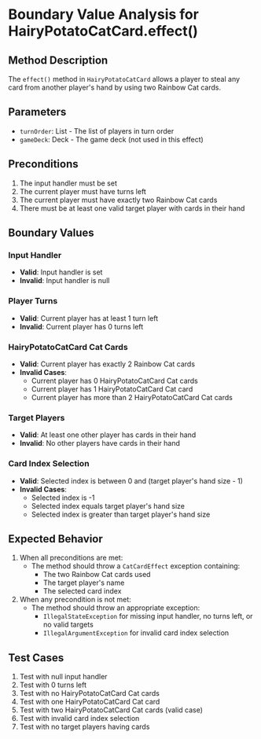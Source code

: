 # Boundary Value Analysis for HairyPotatoCatCard.effect()

## Method Description

The `effect()` method in `HairyPotatoCatCard` allows a player to steal any card from another player's hand by using two Rainbow Cat cards.

## Parameters

- `turnOrder`: List<Player> - The list of players in turn order
- `gameDeck`: Deck - The game deck (not used in this effect)

## Preconditions

1. The input handler must be set
2. The current player must have turns left
3. The current player must have exactly two Rainbow Cat cards
4. There must be at least one valid target player with cards in their hand

## Boundary Values

### Input Handler

- **Valid**: Input handler is set
- **Invalid**: Input handler is null

### Player Turns

- **Valid**: Current player has at least 1 turn left
- **Invalid**: Current player has 0 turns left

### HairyPotatoCatCard Cat Cards

- **Valid**: Current player has exactly 2 Rainbow Cat cards
- **Invalid Cases**:
  - Current player has 0 HairyPotatoCatCard Cat cards
  - Current player has 1 HairyPotatoCatCard Cat card
  - Current player has more than 2 HairyPotatoCatCard Cat cards

### Target Players

- **Valid**: At least one other player has cards in their hand
- **Invalid**: No other players have cards in their hand

### Card Index Selection

- **Valid**: Selected index is between 0 and (target player's hand size - 1)
- **Invalid Cases**:
  - Selected index is -1
  - Selected index equals target player's hand size
  - Selected index is greater than target player's hand size

## Expected Behavior

1. When all preconditions are met:
   - The method should throw a `CatCardEffect` exception containing:
     - The two Rainbow Cat cards used
     - The target player's name
     - The selected card index
2. When any precondition is not met:
   - The method should throw an appropriate exception:
     - `IllegalStateException` for missing input handler, no turns left, or no valid targets
     - `IllegalArgumentException` for invalid card index selection

## Test Cases

1. Test with null input handler
2. Test with 0 turns left
3. Test with no HairyPotatoCatCard Cat cards
4. Test with one HairyPotatoCatCard Cat card
5. Test with two HairyPotatoCatCard Cat cards (valid case)
6. Test with invalid card index selection
7. Test with no target players having cards
